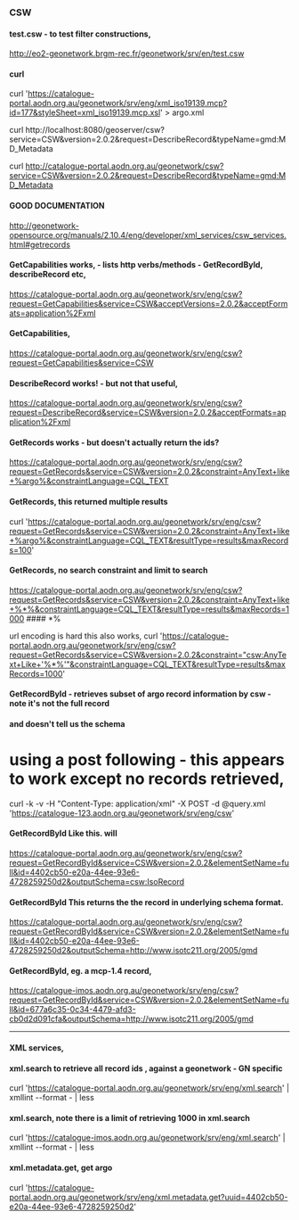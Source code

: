 
### CSW

#### test.csw - to test filter constructions,
http://eo2-geonetwork.brgm-rec.fr/geonetwork/srv/en/test.csw


#### curl
curl 'https://catalogue-portal.aodn.org.au/geonetwork/srv/eng/xml_iso19139.mcp?id=177&styleSheet=xml_iso19139.mcp.xsl' > argo.xml

curl http://localhost:8080/geoserver/csw?service=CSW&version=2.0.2&request=DescribeRecord&typeName=gmd:MD_Metadata

curl http://catalogue-portal.aodn.org.au/geonetwork/csw?service=CSW&version=2.0.2&request=DescribeRecord&typeName=gmd:MD_Metadata


#### GOOD DOCUMENTATION
http://geonetwork-opensource.org/manuals/2.10.4/eng/developer/xml_services/csw_services.html#getrecords



#### GetCapabilities works,  - lists http verbs/methods - GetRecordById, describeRecord etc,
https://catalogue-portal.aodn.org.au/geonetwork/srv/eng/csw?request=GetCapabilities&service=CSW&acceptVersions=2.0.2&acceptFormats=application%2Fxml

#### GetCapabilities,
https://catalogue-portal.aodn.org.au/geonetwork/srv/eng/csw?request=GetCapabilities&service=CSW


#### DescribeRecord works! - but not that useful,
https://catalogue-portal.aodn.org.au/geonetwork/srv/eng/csw?request=DescribeRecord&service=CSW&version=2.0.2&acceptFormats=application%2Fxml



#### GetRecords works - but doesn't actually return the ids?
https://catalogue-portal.aodn.org.au/geonetwork/srv/eng/csw?request=GetRecords&service=CSW&version=2.0.2&constraint=AnyText+like+%argo%&constraintLanguage=CQL_TEXT


#### GetRecords,  this returned multiple results
curl 'https://catalogue-portal.aodn.org.au/geonetwork/srv/eng/csw?request=GetRecords&service=CSW&version=2.0.2&constraint=AnyText+like+%argo%&constraintLanguage=CQL_TEXT&resultType=results&maxRecords=100'



#### GetRecords, no search constraint and limit to search
https://catalogue-portal.aodn.org.au/geonetwork/srv/eng/csw?request=GetRecords&service=CSW&version=2.0.2&constraint=AnyText+like+%*%&constraintLanguage=CQL_TEXT&resultType=results&maxRecords=1000       #### *%


url encoding is hard this also works,
curl 'https://catalogue-portal.aodn.org.au/geonetwork/srv/eng/csw?request=GetRecords&service=CSW&version=2.0.2&constraint="csw:AnyText+Like+'%*%'"&constraintLanguage=CQL_TEXT&resultType=results&maxRecords=1000'


#### GetRecordById - retrieves subset of argo record information by csw - note it's not the full record
#### and doesn't tell us the schema

# using a post following - this appears to work except no records retrieved, 
curl -k -v -H "Content-Type: application/xml"   -X POST -d @query.xml 'https://catalogue-123.aodn.org.au/geonetwork/srv/eng/csw'


#### GetRecordById Like this. will 
https://catalogue-portal.aodn.org.au/geonetwork/srv/eng/csw?request=GetRecordById&service=CSW&version=2.0.2&elementSetName=full&id=4402cb50-e20a-44ee-93e6-4728259250d2&outputSchema=csw:IsoRecord

#### GetRecordById This returns the the record in underlying schema format.
https://catalogue-portal.aodn.org.au/geonetwork/srv/eng/csw?request=GetRecordById&service=CSW&version=2.0.2&elementSetName=full&id=4402cb50-e20a-44ee-93e6-4728259250d2&outputSchema=http://www.isotc211.org/2005/gmd

#### GetRecordById, eg. a mcp-1.4 record,
https://catalogue-imos.aodn.org.au/geonetwork/srv/eng/csw?request=GetRecordById&service=CSW&version=2.0.2&elementSetName=full&id=677a6c35-0c34-4479-afd3-cb0d2d091cfa&outputSchema=http://www.isotc211.org/2005/gmd


------------------------------------
#### XML services,

#### xml.search to retrieve all record ids , against a geonetwork - GN specific
curl 'https://catalogue-portal.aodn.org.au/geonetwork/srv/eng/xml.search' | xmllint --format - | less


#### xml.search, note there is a limit of retrieving 1000 in xml.search
curl 'https://catalogue-imos.aodn.org.au/geonetwork/srv/eng/xml.search' | xmllint --format - | less

#### xml.metadata.get, get argo
curl 'https://catalogue-portal.aodn.org.au/geonetwork/srv/eng/xml.metadata.get?uuid=4402cb50-e20a-44ee-93e6-4728259250d2'









